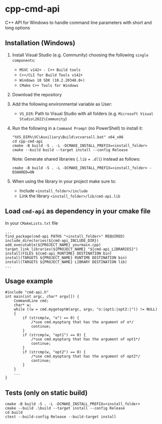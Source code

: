 # cpp-cmd-api
C++ API for Windows to handle command line parameters with short and long options

## Installation (Windows)
1. Install Visual Studio (e.g. Community) choosing the following `single components`:
    - `MSVC v142+ - C++ Build tools`
    - `C++/CLI for Build Tools v142+`
    - `Windows 10 SDK (10.2.20348.0+)`
    - `CMake C++ Tools for Windows`

2. Download the repository

3. Add the following environmental variable as User:
    - `VS_DIR`: Path to Visual Studio with all folders (e.g. `Microsoft Visual Studio\2022\Community`)

4. Run the following in a `Command Prompt` (no PowerShell) to install it:
    ```
    "%VS_DIR%\VC\Auxiliary\Build\vcvarsall.bat" x64_x86
    cd cpp-cmd-api
    cmake -B build -S . -L -DCMAKE_INSTALL_PREFIX=<install_folder>
    cmake --build build --target install --config Release
    ```
    Note: Generate shared libraries (`.lib` + `.dll`) instead as follows:
    ```
    cmake -B build -S . -L -DCMAKE_INSTALL_PREFIX=<install_folder> -DSHARED=ON
    ```
5. When using the library in your project make sure to:
    - Include `<install_folder>/include`
    - Link the library `<install_folder>/lib/cmd-api.lib`


## Load `cmd-api` as dependency in your cmake file
In your `CMakeLists.txt` file
```
...
find_package(cmd-api PATHS "<install_folder>" REQUIRED)
include_directories(${cmd-api_INCLUDE_DIR})
add_executable(${PROJECT_NAME} yourmain.cpp)
target_link_libraries(${PROJECT_NAME} "${cmd-api_LIBRARIES}")
install(FILES ${cmd-api_RUNTIME} DESTINATION bin)
install(TARGETS ${PROJECT_NAME} RUNTIME DESTINATION bin)
install(TARGETS ${PROJECT_NAME} LIBRARY DESTINATION lib)
...
```

## Usage example
```
#include "cmd-api.h"
int main(int argc, char* argv[]) {
    CommandLine cmd;
    char* w;
    while ((w = cmd.mygetoptW(argc, argv, "o:|opt1:|opt2:|")) != NULL)
    {
        if (strcmp(w, "o") == 0) {
            /*use cmd.myoptarg that has the argument of o*/
            continue;
        }
        if (strcmp(w, "opt1") == 0) {
            /*use cmd.myoptarg that has the argument of opt1*/
            continue;
        }
        if (strcmp(w, "opt2") == 0) {
            /*use cmd.myoptarg that has the argument of opt2*/
            continue;
        }
    }
    ...
}
```

## Tests (only on static build)
```
cmake -B build -S . -L -DCMAKE_INSTALL_PREFIX=<install_folder>
cmake --build .\build --target install --config Release
cd build
ctest --build-config Release --build-target install
```

